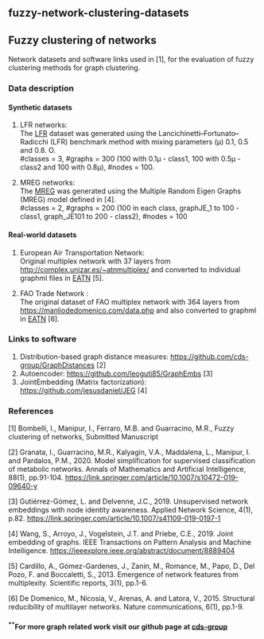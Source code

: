 
## fuzzy-network-clustering-datasets

## Fuzzy clustering of networks

Network datasets and software links used in [1], for the evaluation of fuzzy clustering methods for graph clustering.

### Data description

#### Synthetic datasets
1. LFR networks: <br /> The [LFR](GraphData/Synthetic/LFR/graphs) dataset was generated using the Lancichinetti–Fortunato–Radicchi (LFR) benchmark method with mixing parameters (μ) 0.1, 0.5 and 0.8. O.<br />
#classes = 3,  #graphs = 300 (100 with 0.1μ - class1, 100 with 0.5μ - class2 and 100 with 0.8μ),  #nodes = 100.
	
2. MREG networks: <br />
The [MREG](GraphData/Synthetic/MREG/graphs) was generated using the Multiple Random Eigen Graphs (MREG) model defined in [4].<br />
#classes = 2,  #graphs = 200 (100 in each class, graphJE_1 to 100 - class1, graph_JE101 to 200 - class2),  #nodes = 100
   
#### Real-world datasets
1. European Air Transportation Network:<br /> Original multiplex network with 37 layers from http://complex.unizar.es/~atnmultiplex/ and converted to individual graphml files in [EATN](GraphData/Synthetic/MREG/graphs) [5].

2. FAO Trade Network :<br /> The original dataset of FAO multiplex network with 364 layers from https://manliodedomenico.com/data.php and also converted to graphml in [EATN](GraphData/Synthetic/MREG/graphs) [6].


### Links to software

1. Distribution-based graph distance measures: https://github.com/cds-group/GraphDistances [2]
2. Autoencoder: https://github.com/leoguti85/GraphEmbs [3]
3. JointEmbedding (Matrix factorization): https://github.com/jesusdaniel/JEG [4]

### References
[1] Bombelli, I., Manipur, I., Ferraro, M.B. and Guarracino, M.R., Fuzzy clustering of networks, Submitted Manuscript

[2] Granata, I., Guarracino, M.R., Kalyagin, V.A., Maddalena, L., Manipur, I. and Pardalos, P.M., 2020. Model simplification for supervised classification of metabolic networks. Annals of Mathematics and Artificial Intelligence, 88(1), pp.91-104.
https://link.springer.com/article/10.1007/s10472-019-09640-y

[3] Gutiérrez-Gómez, L. and Delvenne, J.C., 2019. Unsupervised network embeddings with node identity awareness. Applied Network Science, 4(1), p.82. https://link.springer.com/article/10.1007/s41109-019-0197-1

[4] Wang, S., Arroyo, J., Vogelstein, J.T. and Priebe, C.E., 2019. Joint embedding of graphs. IEEE Transactions on Pattern Analysis and Machine Intelligence. https://ieeexplore.ieee.org/abstract/document/8889404

[5] Cardillo, A., Gómez-Gardenes, J., Zanin, M., Romance, M., Papo, D., Del Pozo, F. and Boccaletti, S., 2013. Emergence of network features from multiplexity. Scientific reports, 3(1), pp.1-6.

[6] De Domenico, M., Nicosia, V., Arenas, A. and Latora, V., 2015. Structural reducibility of multilayer networks. Nature communications, 6(1), pp.1-9.

#### <sup>**</sup>For more graph related work visit our github page at [cds-group](https://github.com/cds-group/)
